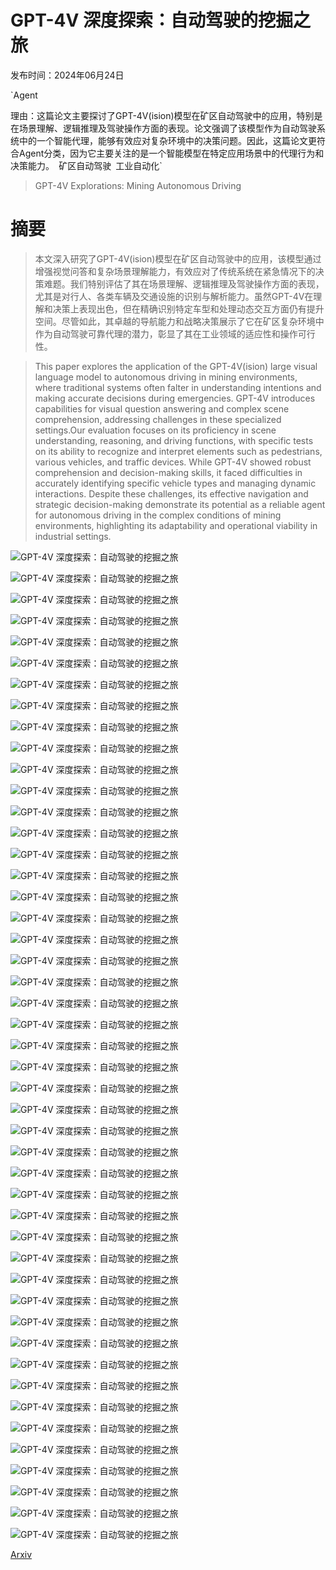 # GPT-4V 深度探索：自动驾驶的挖掘之旅

发布时间：2024年06月24日

`Agent

理由：这篇论文主要探讨了GPT-4V(ision)模型在矿区自动驾驶中的应用，特别是在场景理解、逻辑推理及驾驶操作方面的表现。论文强调了该模型作为自动驾驶系统中的一个智能代理，能够有效应对复杂环境中的决策问题。因此，这篇论文更符合Agent分类，因为它主要关注的是一个智能模型在特定应用场景中的代理行为和决策能力。` `矿区自动驾驶` `工业自动化`

> GPT-4V Explorations: Mining Autonomous Driving

# 摘要

> 本文深入研究了GPT-4V(ision)模型在矿区自动驾驶中的应用，该模型通过增强视觉问答和复杂场景理解能力，有效应对了传统系统在紧急情况下的决策难题。我们特别评估了其在场景理解、逻辑推理及驾驶操作方面的表现，尤其是对行人、各类车辆及交通设施的识别与解析能力。虽然GPT-4V在理解和决策上表现出色，但在精确识别特定车型和处理动态交互方面仍有提升空间。尽管如此，其卓越的导航能力和战略决策展示了它在矿区复杂环境中作为自动驾驶可靠代理的潜力，彰显了其在工业领域的适应性和操作可行性。

> This paper explores the application of the GPT-4V(ision) large visual language model to autonomous driving in mining environments, where traditional systems often falter in understanding intentions and making accurate decisions during emergencies. GPT-4V introduces capabilities for visual question answering and complex scene comprehension, addressing challenges in these specialized settings.Our evaluation focuses on its proficiency in scene understanding, reasoning, and driving functions, with specific tests on its ability to recognize and interpret elements such as pedestrians, various vehicles, and traffic devices. While GPT-4V showed robust comprehension and decision-making skills, it faced difficulties in accurately identifying specific vehicle types and managing dynamic interactions. Despite these challenges, its effective navigation and strategic decision-making demonstrate its potential as a reliable agent for autonomous driving in the complex conditions of mining environments, highlighting its adaptability and operational viability in industrial settings.

![GPT-4V 深度探索：自动驾驶的挖掘之旅](../../../paper_images/2406.16817/x1.png)

![GPT-4V 深度探索：自动驾驶的挖掘之旅](../../../paper_images/2406.16817/x2.png)

![GPT-4V 深度探索：自动驾驶的挖掘之旅](../../../paper_images/2406.16817/x3.png)

![GPT-4V 深度探索：自动驾驶的挖掘之旅](../../../paper_images/2406.16817/x4.png)

![GPT-4V 深度探索：自动驾驶的挖掘之旅](../../../paper_images/2406.16817/x5.png)

![GPT-4V 深度探索：自动驾驶的挖掘之旅](../../../paper_images/2406.16817/x6.png)

![GPT-4V 深度探索：自动驾驶的挖掘之旅](../../../paper_images/2406.16817/x7.png)

![GPT-4V 深度探索：自动驾驶的挖掘之旅](../../../paper_images/2406.16817/x8.png)

![GPT-4V 深度探索：自动驾驶的挖掘之旅](../../../paper_images/2406.16817/x9.png)

![GPT-4V 深度探索：自动驾驶的挖掘之旅](../../../paper_images/2406.16817/x10.png)

![GPT-4V 深度探索：自动驾驶的挖掘之旅](../../../paper_images/2406.16817/x11.png)

![GPT-4V 深度探索：自动驾驶的挖掘之旅](../../../paper_images/2406.16817/x12.png)

![GPT-4V 深度探索：自动驾驶的挖掘之旅](../../../paper_images/2406.16817/x13.png)

![GPT-4V 深度探索：自动驾驶的挖掘之旅](../../../paper_images/2406.16817/x14.png)

![GPT-4V 深度探索：自动驾驶的挖掘之旅](../../../paper_images/2406.16817/x15.png)

![GPT-4V 深度探索：自动驾驶的挖掘之旅](../../../paper_images/2406.16817/x16.png)

![GPT-4V 深度探索：自动驾驶的挖掘之旅](../../../paper_images/2406.16817/x17.png)

![GPT-4V 深度探索：自动驾驶的挖掘之旅](../../../paper_images/2406.16817/x18.png)

![GPT-4V 深度探索：自动驾驶的挖掘之旅](../../../paper_images/2406.16817/x19.png)

![GPT-4V 深度探索：自动驾驶的挖掘之旅](../../../paper_images/2406.16817/x20.png)

![GPT-4V 深度探索：自动驾驶的挖掘之旅](../../../paper_images/2406.16817/x21.png)

![GPT-4V 深度探索：自动驾驶的挖掘之旅](../../../paper_images/2406.16817/x22.png)

![GPT-4V 深度探索：自动驾驶的挖掘之旅](../../../paper_images/2406.16817/x23.png)

![GPT-4V 深度探索：自动驾驶的挖掘之旅](../../../paper_images/2406.16817/x24.png)

![GPT-4V 深度探索：自动驾驶的挖掘之旅](../../../paper_images/2406.16817/x25.png)

![GPT-4V 深度探索：自动驾驶的挖掘之旅](../../../paper_images/2406.16817/x26.png)

![GPT-4V 深度探索：自动驾驶的挖掘之旅](../../../paper_images/2406.16817/x27.png)

![GPT-4V 深度探索：自动驾驶的挖掘之旅](../../../paper_images/2406.16817/x28.png)

![GPT-4V 深度探索：自动驾驶的挖掘之旅](../../../paper_images/2406.16817/x29.png)

![GPT-4V 深度探索：自动驾驶的挖掘之旅](../../../paper_images/2406.16817/x30.png)

![GPT-4V 深度探索：自动驾驶的挖掘之旅](../../../paper_images/2406.16817/x31.png)

![GPT-4V 深度探索：自动驾驶的挖掘之旅](../../../paper_images/2406.16817/x32.png)

![GPT-4V 深度探索：自动驾驶的挖掘之旅](../../../paper_images/2406.16817/x33.png)

![GPT-4V 深度探索：自动驾驶的挖掘之旅](../../../paper_images/2406.16817/x34.png)

![GPT-4V 深度探索：自动驾驶的挖掘之旅](../../../paper_images/2406.16817/x35.png)

![GPT-4V 深度探索：自动驾驶的挖掘之旅](../../../paper_images/2406.16817/x36.png)

![GPT-4V 深度探索：自动驾驶的挖掘之旅](../../../paper_images/2406.16817/x37.png)

![GPT-4V 深度探索：自动驾驶的挖掘之旅](../../../paper_images/2406.16817/x38.png)

![GPT-4V 深度探索：自动驾驶的挖掘之旅](../../../paper_images/2406.16817/x39.png)

![GPT-4V 深度探索：自动驾驶的挖掘之旅](../../../paper_images/2406.16817/x40.png)

![GPT-4V 深度探索：自动驾驶的挖掘之旅](../../../paper_images/2406.16817/x41.png)

![GPT-4V 深度探索：自动驾驶的挖掘之旅](../../../paper_images/2406.16817/x42.png)

![GPT-4V 深度探索：自动驾驶的挖掘之旅](../../../paper_images/2406.16817/x43.png)

![GPT-4V 深度探索：自动驾驶的挖掘之旅](../../../paper_images/2406.16817/x44.png)

![GPT-4V 深度探索：自动驾驶的挖掘之旅](../../../paper_images/2406.16817/x45.png)

![GPT-4V 深度探索：自动驾驶的挖掘之旅](../../../paper_images/2406.16817/x46.png)

![GPT-4V 深度探索：自动驾驶的挖掘之旅](../../../paper_images/2406.16817/x47.png)

[Arxiv](https://arxiv.org/abs/2406.16817)